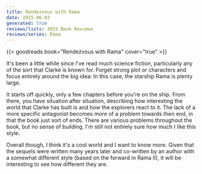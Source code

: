 ```yaml
---
title: Rendezvous with Rama
date: 2015-06-03
generated: true
reviews/lists: 2015 Book Reviews
reviews/series: Rama
---
```

{{< goodreads book="Rendezvous with Rama" cover="true" >}}

It's been a little while since I've read much science fiction, particularly any of the sort that Clarke is known for. Forget strong plot or characters and focus entirely around the big idea: In this case, the starship Rama is plenty large.  

It starts off quickly, only a few chapters before you're on the ship. From there, you have situation after situation, describing how interesting the world that Clarke has built is and how the explorers react to it. The lack of a more specific antagonist becomes more of a problem towards then end, in that the book just sort of ends. There are various problems throughout the book, but no sense of building. I'm still not entirely sure how much I like this style.  

<!--more-->

Overall though, I think it's a cool world and I want to know more. Given that the sequels were written many years later and co-written by an author with a somewhat different style (based on the forward in Rama II), it will be interesting to see how different they are.


